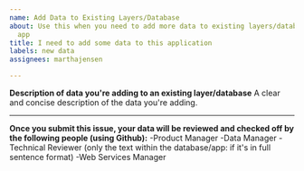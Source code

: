 ```yaml
---
name: Add Data to Existing Layers/Database
about: Use this when you need to add more data to existing layers/database in the
  app
title: I need to add some data to this application
labels: new data
assignees: marthajensen

---
```


**Description of data you're adding to an existing layer/database**
A clear and concise description of the data you're adding.

***

**Once you submit this issue, your data will be reviewed and checked off by the following people (using Github):**
-Product Manager
-Data Manager
-Technical Reviewer (only the text within the database/app: if it's in full sentence format)
-Web Services Manager
